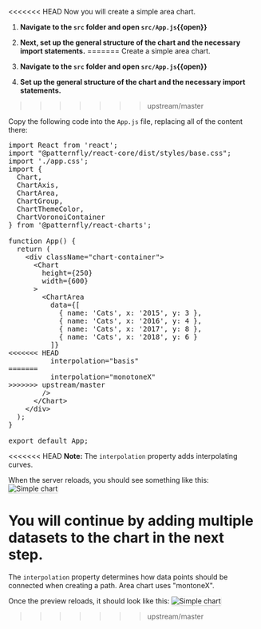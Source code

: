 <<<<<<< HEAD
Now you will create a simple area chart.

1) <strong>Navigate to the `src` folder and open `src/App.js`{{open}}</strong>

2) <strong>Next, set up the general structure of the chart and the necessary import statements.</strong>
=======
Create a simple area chart.

1) <strong>Navigate to the `src` folder and open `src/App.js`{{open}}</strong>

2) <strong>Set up the general structure of the chart and the necessary import statements.</strong>
>>>>>>> upstream/master

Copy the following code into the `App.js` file, replacing all of the content there:

<pre class="file" data-filename="App.js" data-target="replace">
import React from 'react';
import "@patternfly/react-core/dist/styles/base.css";
import './app.css';
import {
  Chart,
  ChartAxis,
  ChartArea,
  ChartGroup,
  ChartThemeColor,
  ChartVoronoiContainer
} from '@patternfly/react-charts';

function App() {
  return (
    &lt;div className=&quot;chart-container&quot;&gt;
      &lt;Chart
        height={250}
        width={600}
      &gt;
        &lt;ChartArea
          data={[
            { name: &#39;Cats&#39;, x: &#39;2015&#39;, y: 3 }, 
            { name: &#39;Cats&#39;, x: &#39;2016&#39;, y: 4 }, 
            { name: &#39;Cats&#39;, x: &#39;2017&#39;, y: 8 }, 
            { name: &#39;Cats&#39;, x: &#39;2018&#39;, y: 6 }
          ]} 
<<<<<<< HEAD
          interpolation="basis"
=======
          interpolation="monotoneX"
>>>>>>> upstream/master
        /&gt;
      &lt;/Chart&gt;
    &lt;/div&gt;
  );
}

export default App;
</pre>

<<<<<<< HEAD
<strong>Note:</strong> The `interpolation` property adds interpolating curves.

When the server reloads, you should see something like this:
<img src="area-chart/assets/simple.png" alt="Simple chart" style="box-shadow: rgba(3, 3, 3, 0.2) 0px 1.25px 2.5px 0px;" />

You will continue by adding multiple datasets to the chart in the next step.
=======
The `interpolation` property determines how data points should be connected when creating a path. Area chart uses "montoneX".

Once the preview reloads, it should look like this:
<img src="area-chart/assets/simple.png" alt="Simple chart" style="box-shadow: rgba(3, 3, 3, 0.2) 0px 1.25px 2.5px 0px;" />
>>>>>>> upstream/master
